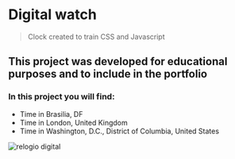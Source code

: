 <h1>Digital watch</h1>

> Clock created to train CSS and Javascript

<h2>This project was developed for educational purposes and to include in the portfolio</h2>

<h3>In this project you will find:</h3>

* Time in Brasilia, DF
* Time in London, United Kingdom
* Time in Washington, D.C., District of Columbia, United States

![relogio digital](https://user-images.githubusercontent.com/105439209/199593930-0938ee12-a3ee-435e-802b-ca6bbd7e3226.png)

